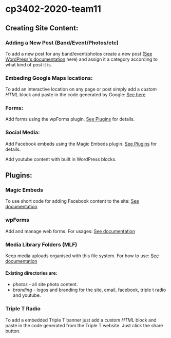 # cp3402-2020-team11

## Creating Site Content:
### Adding a New Post (Band/Event/Photos/etc)
To add a new post for any band/event/photos create a new post ([See WordPress's documentation](https://wordpress.org/support/article/writing-posts/) here) and assign it a category according to what kind of post it is.
### Embeding Google Maps locations:
To add an interactive location on any page or post simply add a *custom HTML* block and paste in the code generated by Google: [See here](https://support.google.com/maps/answer/144361?co=GENIE.Platform%3DDesktop&hl=en "Google Maps Embeds")
### Forms:
Add forms using the wpForms plugin. [See Plugins](#wpForms) for details.
### Social Media:
Add Facebook embeds using the Magic Embeds plugin. [See Plugins](#magic-embeds) for details.

Add youtube content with built in WordPress blocks.

## Plugins:
### Magic Embeds
To use short code for adding Facebook content to the site: [See documentation](https://wpembedfb.com/documentation/wp-embed-facebook-shortcode-attributes-and-examples/ "Facebook Shortcode")
### wpForms
Add and manage web forms. For usages: [See documentation](https://wpforms.com/docs/creating-first-form/?utm_source=WordPress&utm_medium=link&utm_campaign=liteplugin "wpForms How to")
### Media Library Folders (MLF)
Keep media uploads organised with this file system. For how to use: [See documentation](https://maxgalleria.com/media-library-plus/?utm_source=repo&utm_medium=video&utm_content=video&utm_campaign=video "MLF How-to")

#### Existing directories are:

- *photos* - all site photo content.
- *branding* - logos and branding for the site, email, facebook, triple t radio and youtube.
### Triple T Radio
To add a embedded Triple T banner just add a *custom HTML* block and paste in the code generated from the Triple T website. 
Just click the share button.
